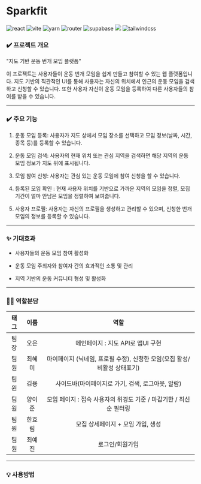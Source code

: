 # Sparkfit
![react](https://img.shields.io/badge/react-61DAFB?style=for-the-badge&logo=react&logoColor=white)
![vite](https://img.shields.io/badge/vite-646CFF?style=for-the-badge&logo=vite&logoColor=white) 
![yarn](https://img.shields.io/badge/yarn-2C8EBB?style=for-the-badge&logo=yarn&logoColor=white) 
![router](https://img.shields.io/badge/reactrouter-CA4245?style=for-the-badge&logo=reactrouter&logoColor=white) 
![supabase](https://img.shields.io/badge/supabase-3FCF8E?style=for-the-badge&logo=supabase&logoColor=white) 
<img src="https://img.shields.io/badge/naver map api-03C75A?style=for-the-badge&logo=naver&logoColor=white">
![tailwindcss](https://img.shields.io/badge/tailwindcss-06B6D4?style=for-the-badge&logo=tailwindcss&logoColor=white) 


### ✔️ 프로젝트 개요
"지도 기반 운동 번개 모임 플랫폼"

이 프로젝트는 사용자들이 운동 번개 모임을 쉽게 만들고 참여할 수 있는 웹 플랫폼입니다. 지도 기반의 직관적인 UI를 통해 사용자는 자신의 위치에서 인근의 운동 모임을 검색하고 신청할 수 있습니다. 또한 사용자 자신이 운동 모임을 등록하여 다른 사용자들의 참여를 받을 수 있습니다.

---

### ✔️ 주요 기능
1. 운동 모임 등록: 사용자가 지도 상에서 모임 장소를 선택하고 모임 정보(날짜, 시간, 종목 등)를 등록할 수 있습니다.

2. 운동 모임 검색: 사용자의 현재 위치 또는 관심 지역을 검색하면 해당 지역의 운동 모임 정보가 지도 위에 표시됩니다.

3. 모임 참여 신청: 사용자는 관심 있는 운동 모임에 참여 신청을 할 수 있습니다.

4. 등록된 모임 확인 : 현재 사용자 위치를 기반으로 가까운 지역의 모임을 정렬, 모집기간이 얼마 안남은 모임을 정렬하여 보여줍니다. 

5. 사용자 프로필: 사용자는 자신의 프로필을 생성하고 관리할 수 있으며, 신청한 번개 모임의 정보를 등록할 수 있습니다.

---

### ✨ 기대효과
+ 사용자들의 운동 모임 참여 활성화

+ 운동 모임 주최자와 참여자 간의 효과적인 소통 및 관리

+ 지역 기반의 운동 커뮤니티 형성 및 활성화

---

### 🏃🏻 역할분담
|태그|이름|역할|
|:---:|:---:|:-----:|
|팀장|오은|메인페이지 : 지도 API로 맵UI 구현|
|팀원|최혜미|마이페이지 (닉네임, 프로필 수정), 신청한 모임(모집 활성/비활성 상태표기)|
|팀원|김용|사이드바(마이페이지로 가기, 검색, 로그아웃, 알람)|
|팀원|양이준|모임 페이지 : 접속 사용자의 위경도 기준 / 마감기한 / 최신순 필터링|
|팀원|한효림|모집 상세페이지 + 모임 가입, 생성|
|팀원|최예진|로그인/회원가입|

---

### 💡 사용방법

